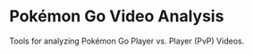 # Pokémon Go Video Analysis

Tools for analyzing Pokémon Go Player vs. Player (PvP) Videos.




    

